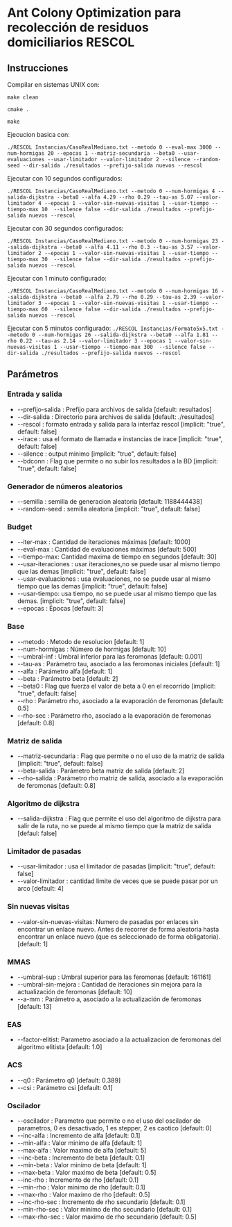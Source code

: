 # Ant Colony Optimization para recolección de residuos domiciliarios RESCOL

## Instrucciones

Compilar en sistemas UNIX con:

`make clean`

`cmake .`

`make`

Ejecucion basica con:

`./RESCOL Instancias/CasoRealMediano.txt --metodo 0 --eval-max 3000 --num-hormigas 20 --epocas 1 --matriz-secundaria --beta0 --usar-evaluaciones --usar-limitador --valor-limitador 2 --silence --random-seed --dir-salida ./resultados --prefijo-salida nuevos --rescol `


Ejecutar con 10 segundos configurados:

`./RESCOL Instancias/CasoRealMediano.txt --metodo 0 --num-hormigas 4 --salida-dijkstra --beta0 --alfa 4.29 --rho 0.29 --tau-as 5.07 --valor-limitador 4 --epocas 1 --valor-sin-nuevas-visitas 1 --usar-tiempo --tiempo-max 10  --silence false --dir-salida ./resultados --prefijo-salida nuevos --rescol`

Ejecutar con 30 segundos configurados:

`./RESCOL Instancias/CasoRealMediano.txt --metodo 0 --num-hormigas 23 --salida-dijkstra --beta0 --alfa 4.11 --rho 0.3 --tau-as 3.57 --valor-limitador 2 --epocas 1 --valor-sin-nuevas-visitas 1 --usar-tiempo --tiempo-max 30  --silence false --dir-salida ./resultados --prefijo-salida nuevos --rescol`

Ejecutar con 1 minuto configurado:

`./RESCOL Instancias/CasoRealMediano.txt --metodo 0 --num-hormigas 16 --salida-dijkstra --beta0 --alfa 2.79 --rho 0.29 --tau-as 2.39 --valor-limitador 3 --epocas 1 --valor-sin-nuevas-visitas 1 --usar-tiempo --tiempo-max 60  --silence false --dir-salida ./resultados --prefijo-salida nuevos --rescol`


Ejecutar con 5 minutos configurado:
`./RESCOL Instancias/Formato5x5.txt --metodo 0 --num-hormigas 26 --salida-dijkstra --beta0 --alfa 1.81 --rho 0.22 --tau-as 2.14 --valor-limitador 3 --epocas 1 --valor-sin-nuevas-visitas 1 --usar-tiempo --tiempo-max 300  --silence false --dir-salida ./resultados --prefijo-salida nuevos --rescol`

## Parámetros
### Entrada y salida
* --prefijo-salida : Prefijo para archivos de salida [default: resultados]
* --dir-salida : Directorio para archivos de salida [default: ./resultados]
* --rescol : formato entrada y salida para la interfaz rescol [implicit: "true", default: false]
* --irace : usa el formato de llamada e instancias de irace [implicit: "true", default: false]
* --silence : output minimo [implicit: "true", default: false]
* --bdconn : Flag que permite o no subir los resultados a la BD [implicit: "true", default: false]
### Generador de números aleatorios
* --semilla : semilla de generacion aleatoria [default: 1188444438]
* --random-seed : semilla aleatoria [implicit: "true", default: false]
### Budget
* --iter-max : Cantidad de iteraciones máximas [default: 1000]
* --eval-max : Cantidad de evaluaciones máximas [default: 500]
* --tiempo-max: Cantidad maxima de tiempo en segundos [default: 30]
* --usar-iteraciones : usar iteraciones,no se puede usar al mismo tiempo que las demas [implicit: "true", default: false]
* --usar-evaluaciones : usa evaluaciones, no se puede usar al mismo tiempo que las demas [implicit: "true", default: false]
* --usar-tiempo: usa tiempo, no se puede usar al mismo tiempo que las demas. [implicit: "true", default: false]
* --epocas : Épocas [default: 3]
### Base
* --metodo : Metodo de resolucion [default: 1]
* --num-hormigas : Número de hormigas [default: 10]
* --umbral-inf : Umbral inferior para las feromonas [default: 0.001]
* --tau-as : Parámetro tau, asociado a las feromonas iniciales [default: 1]
* --alfa : Parámetro alfa [default: 1]
* --beta : Parámetro beta [default: 2]
* --beta0 : Flag que fuerza el valor de beta a 0 en el recorrido [implicit: "true", default: false]
* --rho : Parámetro rho, asociado a la evaporación de feromonas [default: 0.5]
* --rho-sec : Parámetro rho, asociado a la evaporación de feromonas [default: 0.8]
### Matriz de salida
* --matriz-secundaria : Flag que permite o no el uso de la matriz de salida [implicit: "true", default: false]
* --beta-salida : Parámetro beta matriz de salida [default: 2]
* --rho-salida : Parámetro rho matriz de salida, asociado a la evaporación de feromonas [default: 0.8]
### Algoritmo de dijkstra
* --salida-dijkstra : Flag que permite el uso del algoritmo de dijkstra para salir de la ruta, no se puede al mismo tiempo que la matriz de salida [defaul: false]
### Limitador de pasadas
* --usar-limitador : usa el limitador de pasadas [implicit: "true", default: false]
* --valor-limitador : cantidad limite de veces que se puede pasar por un arco [default: 4]
### Sin nuevas visitas
* --valor-sin-nuevas-visitas: Numero de pasadas por enlaces sin encontrar un enlace nuevo. Antes de recorrer de forma aleatoria hasta encontrar un enlace nuevo (que es seleccionado de forma obligatoria). [default: 1]
### MMAS
* --umbral-sup : Umbral superior para las feromonas [default: 161161]
* --umbral-sin-mejora : Cantidad de iteraciones sin mejora para la actualización de feromonas [default: 10]
* --a-mm : Parámetro a, asociado a la actualización de feromonas [default: 13]
### EAS
* --factor-elitist: Parametro asociado a la actualizacion de feromonas del algoritmo elitista [default: 1.0]
### ACS
* --q0 : Parámetro q0 [default: 0.389]
* --csi : Parámetro csi [default: 0.1]
### Oscilador
* --oscilador : Parametro que permite o no el uso del oscilador de parametros, 0 es desactivado, 1 es stepper, 2 es caotico [default: 0]
* --inc-alfa : Incremento de alfa [default: 0.1]
* --min-alfa : Valor minimo de alfa [default: 1]
* --max-alfa : Valor maximo de alfa [default: 5]
* --inc-beta : Incremento de beta [default: 0.1]
* --min-beta : Valor minimo de beta [default: 1]
* --max-beta : Valor maximo de beta [default: 0.5]
* --inc-rho : Incremento de rho [default: 0.1]
* --min-rho : Valor minimo de rho [default: 0.1]
* --max-rho : Valor maximo de rho [default: 0.5]
* --inc-rho-sec : Incremento de rho secundario [default: 0.1]
* --min-rho-sec : Valor minimo de rho secundario [default: 0.1]
* --max-rho-sec : Valor maximo de rho secundario [default: 0.5]
